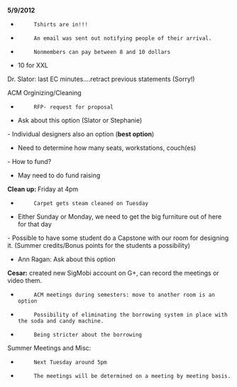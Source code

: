 <strong>5/9/2012</strong>

-          Tshirts are in!!!

-          An email was sent out notifying people of their arrival.

-          Nonmembers can pay between 8 and 10 dollars
<ul>
	<li>10 for XXL</li>
</ul>
Dr. Slator: last EC minutes….retract previous statements (Sorry!)

ACM Orginizing/Cleaning

-          RFP- request for proposal
<ul>
	<li>Ask about this option (Slator or Stephanie)</li>
</ul>
-          Individual designers also an option (<strong>best option</strong>)
<ul>
	<li>Need to determine how many seats, workstations, couch(es)</li>
</ul>
-          How to fund?
<ul>
	<li>May need to do fund raising</li>
</ul>
<strong>Clean up: </strong> Friday at 4pm

-          Carpet gets steam cleaned on Tuesday
<ul>
	<li>Either Sunday or Monday, we need to get the big furniture out of here for that day</li>
</ul>
-          Possible to have some student do a Capstone with our room for designing it. (Summer credits/Bonus points for the students a possibility)
<ul>
	<li>Ann Ragan: Ask about this option</li>
</ul>
<strong>Cesar:</strong> created new SigMobi account on G+, can record the meetings or video them.

-          ACM meetings during semesters: move to another room is an option

-          Possibility of eliminating the borrowing system in place with the soda and candy machine.

-          Being stricter about the borrowing

Summer Meetings and Misc:

-          Next Tuesday around 5pm

-          The meetings will be determined on a meeting by meeting basis.